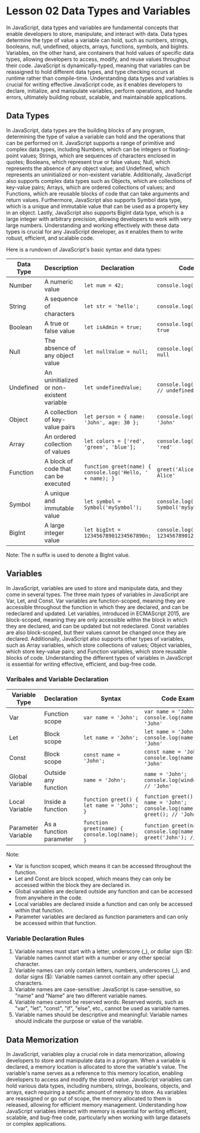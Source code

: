# Lesson 02 Data Types and Variables
In JavaScript, data types and variables are fundamental concepts that enable developers to store, manipulate, and interact with data. Data types determine the type of value a variable can hold, such as numbers, strings, booleans, null, undefined, objects, arrays, functions, symbols, and bigInts. Variables, on the other hand, are containers that hold values of specific data types, allowing developers to access, modify, and reuse values throughout their code. JavaScript is dynamically-typed, meaning that variables can be reassigned to hold different data types, and type checking occurs at runtime rather than compile-time. Understanding data types and variables is crucial for writing effective JavaScript code, as it enables developers to declare, initialize, and manipulate variables, perform operations, and handle errors, ultimately building robust, scalable, and maintainable applications.


## Data Types
In JavaScript, data types are the building blocks of any program, determining the type of value a variable can hold and the operations that can be performed on it. JavaScript supports a range of primitive and complex data types, including Numbers, which can be integers or floating-point values; Strings, which are sequences of characters enclosed in quotes; Booleans, which represent true or false values; Null, which represents the absence of any object value; and Undefined, which represents an uninitialized or non-existent variable. Additionally, JavaScript also supports complex data types such as Objects, which are collections of key-value pairs; Arrays, which are ordered collections of values; and Functions, which are reusable blocks of code that can take arguments and return values. Furthermore, JavaScript also supports Symbol data type, which is a unique and immutable value that can be used as a property key in an object. Lastly, JavaScript also supports BigInt data type, which is a large integer with arbitrary precision, allowing developers to work with very large numbers. Understanding and working effectively with these data types is crucial for any JavaScript developer, as it enables them to write robust, efficient, and scalable code.

Here is a rundown of JavaScript's basic syntax and data types:

| Data Type | Description | Declaration | Code Example |
| --- | --- | --- | --- |
| Number | A numeric value | ```let num = 42;``` | ```console.log(num); // 42``` |
| String | A sequence of characters | ```let str = 'hello';``` | ```console.log(str); // 'hello'``` |
| Boolean | A true or false value | ```let isAdmin = true;``` | ```console.log(isAdmin); // true``` |
| Null | The absence of any object value | ```let nullValue = null;``` | ```console.log(nullValue); // null``` |
| Undefined | An uninitialized or non-existent variable | ```let undefinedValue;``` | ```console.log(undefinedValue); // undefined``` |
| Object | A collection of key-value pairs | ```let person = { name: 'John', age: 30 };``` | ```console.log(person.name); // 'John'``` |
| Array | An ordered collection of values | ```let colors = ['red', 'green', 'blue'];``` | ```console.log(colors[0]); // 'red'``` |
| Function | A block of code that can be executed | ```function greet(name) { console.log('Hello, ' + name); }``` | ```greet('Alice'); // 'Hello, Alice'``` |
| Symbol | A unique and immutable value | ```let symbol = Symbol('mySymbol');``` | ```console.log(symbol); // Symbol('mySymbol')``` |
| BigInt | A large integer value | ```let bigInt = 12345678901234567890n;``` | ```console.log(bigInt); // 12345678901234567890n``` |

Note: The n suffix is used to denote a BigInt value.


## Variables
In JavaScript, variables are used to store and manipulate data, and they come in several types. The three main types of variables in JavaScript are Var, Let, and Const. Var variables are function-scoped, meaning they are accessible throughout the function in which they are declared, and can be redeclared and updated. Let variables, introduced in ECMAScript 2015, are block-scoped, meaning they are only accessible within the block in which they are declared, and can be updated but not redeclared. Const variables are also block-scoped, but their values cannot be changed once they are declared. Additionally, JavaScript also supports other types of variables, such as Array variables, which store collections of values; Object variables, which store key-value pairs; and Function variables, which store reusable blocks of code. Understanding the different types of variables in JavaScript is essential for writing effective, efficient, and bug-free code.

### Varibales and Variable Declaration

| Variable Type | Declaration | Syntax | Code Example |
| --- | --- | --- | --- |
| Var | Function scope | ```var name = 'John';``` | ```var name = 'John'; console.log(name); // 'John'``` |
| Let | Block scope | ```let name = 'John';``` | ```let name = 'John'; console.log(name); // 'John'``` |
| Const | Block scope | ```const name = 'John';``` | ```const name = 'John'; console.log(name); // 'John'``` |
| Global Variable | Outside any function | ```name = 'John';``` | ```name = 'John'; console.log(window.name); // 'John'``` |
| Local Variable | Inside a function | ```function greet() { let name = 'John'; }``` | ```function greet() { let name = 'John'; console.log(name); } greet(); // 'John'``` |
| Parameter Variable | As a function parameter | ```function greet(name) { console.log(name); }``` | ```function greet(name) { console.log(name); } greet('John'); // 'John'``` |

Note:

- Var is function scoped, which means it can be accessed throughout the function.
- Let and Const are block scoped, which means they can only be accessed within the block they are declared in.
- Global variables are declared outside any function and can be accessed from anywhere in the code.
- Local variables are declared inside a function and can only be accessed within that function.
- Parameter variables are declared as function parameters and can only be accessed within that function.

### Variable Declaration Rules
1. Variable names must start with a letter, underscore (_), or dollar sign ($): Variable names cannot start with a number or any other special character.
2. Variable names can only contain letters, numbers, underscores (_), and dollar signs ($): Variable names cannot contain any other special characters.
3. Variable names are case-sensitive: JavaScript is case-sensitive, so "name" and "Name" are two different variable names.
4. Variable names cannot be reserved words: Reserved words, such as "var", "let", "const", "if", "else", etc., cannot be used as variable names.
5. Variable names should be descriptive and meaningful: Variable names should indicate the purpose or value of the variable.

## Data Memorization
In JavaScript, variables play a crucial role in data memorization, allowing developers to store and manipulate data in a program. When a variable is declared, a memory location is allocated to store the variable's value. The variable's name serves as a reference to this memory location, enabling developers to access and modify the stored value. JavaScript variables can hold various data types, including numbers, strings, booleans, objects, and arrays, each requiring a specific amount of memory to store. As variables are reassigned or go out of scope, the memory allocated to them is released, allowing for efficient memory management. Understanding how JavaScript variables interact with memory is essential for writing efficient, scalable, and bug-free code, particularly when working with large datasets or complex applications.

